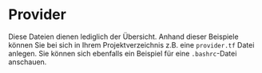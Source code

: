 # Provider

Diese Dateien dienen lediglich der Übersicht. Anhand dieser Beispiele können Sie bei sich in Ihrem Projektverzeichnis z.B. eine `provider.tf` Datei anlegen. Sie können sich ebenfalls ein Beispiel für eine `.bashrc`-Datei anschauen.
